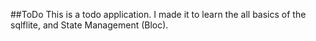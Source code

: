 ##ToDo
This is a todo application. I made it to learn the all basics of the sqlflite,  and State Management (Bloc). 

